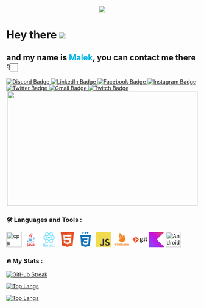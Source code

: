 <div id="header" align="center">
  <img src="https://media.giphy.com/media/xx0JzzsBXzcMK542tx/giphy.gif" width="100"/>
</div>

<h1>
  Hey there
  <img src="https://media.giphy.com/media/hvRJCLFzcasrR4ia7z/giphy.gif" width="30px"/>
</h1>
<h2>
    and my name is <span style="color:#02B3E4">Malek</span>, you can contact me there 👇🏻 
</h2>
<div id="badges">
<a href="https://www.discord.com/users/589062265827753984">
    <img src="https://img.shields.io/badge/Discord-%235865F2.svg?style=flat&logo=discord&logoColor=white" alt="Discord Badge"/>
  </a>
  <a href="https://www.linkedin.com/in/malek-mohamed26/">
    <img src="https://img.shields.io/badge/LinkedIn-blue?style=flat&logo=linkedin&logoColor=white" alt="LinkedIn Badge"/>
  </a>
  <a href="https://www.facebook.com/malekmohamed9248/">
    <img src="https://img.shields.io/badge/Facebook-%231877F2.svg?style=flat&logo=Facebook&logoColor=white" alt="Facebook Badge"/>
  </a>
  <a href="https://www.instagram.com/malek.mohamed.26">
    <img src="https://img.shields.io/badge/Instagram-d62976?style=flat&logo=Instagram&logoColor=fff" alt="Instagram Badge">
  </a>
    <a href="https://twitter.com/MalekMohamed200">
    <img src="https://img.shields.io/badge/Twitter-29B2FE?style=flat&logo=Twitter&logoColor=white" alt="Twitter Badge"/>
  </a>
  <a href="malekmohamed234@gmail.com">
    <img src="https://img.shields.io/badge/Gmail-D14836?style=flat&logo=gmail&logoColor=white" alt="Gmail Badge"/>
  </a>
  <a href="https://www.twitch.tv/malekmohamed26">
    <img src = https://img.shields.io/badge/Twitch-fff?style=flat&logo=Twitch&logoColor=#445fa5 alt="Twitch Badge">
  </a>
  
</div>

<div>
 
</div>

<div align="center">
  <img src="https://media.giphy.com/media/dWesBcTLavkZuG35MI/giphy.gif" width="500" height="300"/>
</div>

### :hammer_and_wrench: Languages and Tools :
<div>
  <img src="https://w7.pngwing.com/pngs/46/626/png-transparent-c-logo-the-c-programming-language-computer-icons-computer-programming-source-code-programming-miscellaneous-template-blue.png" title="cpp" **alt="CPP" width="40" height="40"/>
  <img src="https://github.com/devicons/devicon/blob/master/icons/java/java-original-wordmark.svg" title="Java" alt="Java" width="40" height="40"/>&nbsp;
  <img src="https://github.com/devicons/devicon/blob/master/icons/react/react-original-wordmark.svg" title="React.js" alt="React" width="40" height="40"/>&nbsp;
  <img src="https://github.com/devicons/devicon/blob/master/icons/html5/html5-original.svg" title="HTML5" alt="HTML" width="40" height="40"/>&nbsp;
  <img src="https://github.com/devicons/devicon/blob/master/icons/css3/css3-plain-wordmark.svg"  title="CSS3" alt="CSS" width="40" height="40"/>&nbsp;
  <img src="https://github.com/devicons/devicon/blob/master/icons/javascript/javascript-original.svg" title="JavaScript" alt="JavaScript" width="40" height="40"/>&nbsp;
  <img src="https://github.com/devicons/devicon/blob/master/icons/firebase/firebase-plain-wordmark.svg" title="Firebase" alt="Firebase" width="40" height="40"/>&nbsp;
  <img src="https://github.com/devicons/devicon/blob/master/icons/git/git-original-wordmark.svg" title="Git" **alt="Git" width="40" height="40"/>
  <img src="https://raw.githubusercontent.com/github/explore/4479d2a2c854198cb00160f8593519c14dc3b905/topics/kotlin/kotlin.png" title="kotlin" **alt="Git" width="40" height="40"/>
  <img src="https://www.freepnglogos.com/uploads/android-logo-png/android-logo-powerful-mobile-apps-for-those-with-disabilities-3.png" title="Android" **alt="Android" width="40" height="40"/>

</div>

### :fire: My Stats :
[![GitHub Streak](http://github-readme-streak-stats.herokuapp.com?user=malekmohamed26&theme=dark&background=000000)](https://git.io/streak-stats)

[![Top Langs](https://github-readme-stats.vercel.app/api/top-langs/?username=malekmohamed26)](https://github.com/anuraghazra/github-readme-stats)

[![Top Langs](https://github-readme-stats.vercel.app/api/top-langs/?username=malekmohamed26&layout=compact&theme=vision-friendly-dark)](https://github.com/anuraghazra/github-readme-stats)




<!--
**malekmohamed26/malekmohamed26** is a ✨ _special_ ✨ repository because its `README.md` (this file) appears on your GitHub profile.

Here are some ideas to get you started:

- 🔭 I’m currently working on ...
- 🌱 I’m currently learning ...
- 👯 I’m looking to collaborate on ...
- 🤔 I’m looking for help with ...
- 💬 Ask me about ...
- 📫 How to reach me: ...
- 😄 Pronouns: ...
- ⚡ Fun fact: ...
-->
